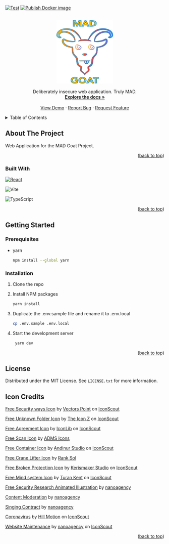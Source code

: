 <a name="readme-top"></a>

[![Test][gha-test-badge]][gha-test-url] [![Publish Docker image][gha-build-badge]][gha-build-url]

<!-- PROJECT LOGO -->
<br />
<div align="center">
  <a href="https://github.com/MAD-Goat-Project/mad-web-app">
    <img src="images/mad-goat.png" alt="Logo" width="180" height="200">
  </a>

  <p align="center">
    Deliberately insecure web application. Truly MAD.
    <br />
    <a href="https://github.com/MAD-Goat-Project/mad-web-app"><strong>Explore the docs »</strong></a>
    <br />
    <br />
    <a href="https://github.com/MAD-Goat-Project/mad-web-app">View Demo</a>
    ·
    <a href="https://github.com/MAD-Goat-Project/mad-web-app">Report Bug</a>
    ·
    <a href="https://github.com/MAD-Goat-Project/mad-web-app">Request Feature</a>
  </p>
</div>

<!-- TABLE OF CONTENTS -->
<details>
  <summary>Table of Contents</summary>
  <ol>
    <li>
      <a href="#about-the-project">About The Project</a>
      <ul>
        <li><a href="#built-with">Built With</a></li>
      </ul>
    </li>
    <li>
      <a href="#getting-started">Getting Started</a>
      <ul>
        <li><a href="#prerequisites">Prerequisites</a></li>
        <li><a href="#installation">Installation</a></li>
      </ul>
    </li>
    <li><a href="#license">License</a></li>
  </ol>
</details>

<!-- ABOUT THE PROJECT -->

## About The Project

Web Application for the MAD Goat Project.

<p align="right">(<a href="#readme-top">back to top</a>)</p>

### Built With

[![React][react.js]][react-url]

![Vite]

![TypeScript]

<p align="right">(<a href="#readme-top">back to top</a>)</p>

<!-- GETTING STARTED -->

## Getting Started

### Prerequisites

- yarn
  ```sh
  npm install --global yarn
  ```

### Installation

1. Clone the repo

2. Install NPM packages
   ```sh
   yarn install
   ```
3. Duplicate the .env.sample file and rename it to .env.local
   ```sh
   cp .env.sample .env.local
   ```
4. Start the development server
   ```sh
    yarn dev
   ```

<p align="right">(<a href="#readme-top">back to top</a>)</p>

<!-- LICENSE -->

## License

Distributed under the MIT License. See `LICENSE.txt` for more information.

## Icon Credits

<a href="https://iconscout.com/icons/security-ways" target="_blank">Free Security ways Icon</a> by <a href="https://iconscout.com/contributors/hana-arif">Vectors Point</a> on <a href="https://iconscout.com">IconScout</a>

<a href="https://iconscout.com/icons/unknown-folder" target="_blank">Free Unknown Folder Icon</a> by <a href="https://iconscout.com/contributors/theiconz">The Icon Z</a> on <a href="https://iconscout.com">IconScout</a>

<a href="https://iconscout.com/icons/agreement" target="_blank">Free Agreement Icon</a> by <a href="https://iconscout.com/contributors/iconlib">IconLib</a> on <a href="https://iconscout.com">IconScout</a>

<a href="https://iconscout.com/icons/scan" target="_blank">Free Scan Icon</a> by <a href="https://iconscout.com/contributors/adms-icon" target="_blank">ADMS Icons</a>

<a href="https://iconscout.com/icons/container" target="_blank">Free Container Icon</a> by <a href="https://iconscout.com/contributors/andinur">Andinur Studio</a> on <a href="https://iconscout.com">IconScout</a>

<a href="https://iconscout.com/icons/crane-lifter" target="_blank">Free Crane Lifter Icon</a> by <a href="https://iconscout.com/contributors/promotion-king" target="_blank">Rank Sol</a>

<a href="https://iconscout.com/icons/broken-protection" target="_blank">Free Broken Protection Icon</a> by <a href="https://iconscout.com/contributors/kerismaker">Kerismaker Studio</a> on <a href="https://iconscout.com">IconScout</a>

<a href="https://iconscout.com/icons/mind-system" target="_blank">Free Mind system Icon</a> by <a href="https://iconscout.com/contributors/turan-kent">Turan Kent</a> on <a href="https://iconscout.com">IconScout</a>

<a href="https://iconscout.com/lotties/security-research" target="_blank">Free Security Research  Animated Illustration</a> by <a href="https://iconscout.com/contributors/nanoagency" target="_blank">nanoagency</a>

<a href="https://iconscout.com/lottie-animations/content-moderation" class="text-underline font-size-sm" target="_blank">Content Moderation</a> by <a href="https://iconscout.com/contributors/nanoagency" class="text-underline font-size-sm" target="_blank">nanoagency</a>

<a href="https://iconscout.com/lottie-animations/singing-contract" class="text-underline font-size-sm" target="_blank">Singing Contract</a> by <a href="https://iconscout.com/contributors/nanoagency" class="text-underline font-size-sm" target="_blank">nanoagency</a>

<a href="https://iconscout.com/lottie-animations/coronavirus" class="text-underline font-size-sm" target="_blank">Coronavirus</a> by <a href="https://iconscout.com/contributors/hill-motion" class="text-underline font-size-sm">Hill Motion</a> on <a href="https://iconscout.com" class="text-underline font-size-sm">IconScout</a>

<a href="https://iconscout.com/lottie-animations/website-maintenance" class="text-underline font-size-sm" target="_blank">Website Maintenance</a> by <a href="https://iconscout.com/contributors/nanoagency" class="text-underline font-size-sm">nanoagency</a> on <a href="https://iconscout.com" class="text-underline font-size-sm">IconScout</a>

<p align="right">(<a href="#readme-top">back to top</a>)</p>

<!-- MARKDOWN LINKS & IMAGES -->
<!-- https://www.markdownguide.org/basic-syntax/#reference-style-links -->

[contributors-shield]: https://img.shields.io/github/contributors/MAD-Goat-Project/mad-web-app.svg?style=for-the-badge
[contributors-url]: https://github.com/MAD-Goat-Project/mad-web-app/graphs/contributors
[forks-shield]: https://img.shields.io/github/forks/MAD-Goat-Project/mad-web-app.svg?style=for-the-badge
[forks-url]: https://github.com/MAD-Goat-Project/mad-web-app/network/members
[stars-shield]: https://img.shields.io/github/stars/MAD-Goat-Project/mad-web-app.svg?style=for-the-badge
[stars-url]: https://github.com/MAD-Goat-Project/mad-web-app/stargazers
[issues-shield]: https://img.shields.io/github/issues/MAD-Goat-Project/mad-web-app.svg?style=for-the-badge
[issues-url]: https://github.com/MAD-Goat-Project/mad-web-app/issues
[license-shield]: https://img.shields.io/github/license/MAD-Goat-Project/mad-web-app.svg?style=for-the-badge
[license-url]: https://github.com/MAD-Goat-Project/mad-web-app/blob/main/LICENSE
[product-screenshot]: images/screenshot.png
[next.js]: https://img.shields.io/badge/next.js-000000?style=for-the-badge&logo=nextdotjs&logoColor=white
[next-url]: https://nextjs.org/
[react.js]: https://img.shields.io/badge/React-20232A?style=for-the-badge&logo=react&logoColor=61DAFB
[react-url]: https://reactjs.org/
[vue.js]: https://img.shields.io/badge/Vue.js-35495E?style=for-the-badge&logo=vuedotjs&logoColor=4FC08D
[vue-url]: https://vuejs.org/
[angular.io]: https://img.shields.io/badge/Angular-DD0031?style=for-the-badge&logo=angular&logoColor=white
[angular-url]: https://angular.io/
[svelte.dev]: https://img.shields.io/badge/Svelte-4A4A55?style=for-the-badge&logo=svelte&logoColor=FF3E00
[svelte-url]: https://svelte.dev/
[laravel.com]: https://img.shields.io/badge/Laravel-FF2D20?style=for-the-badge&logo=laravel&logoColor=white
[laravel-url]: https://laravel.com
[bootstrap.com]: https://img.shields.io/badge/Bootstrap-563D7C?style=for-the-badge&logo=bootstrap&logoColor=white
[bootstrap-url]: https://getbootstrap.com
[jquery.com]: https://img.shields.io/badge/jQuery-0769AD?style=for-the-badge&logo=jquery&logoColor=white
[jquery-url]: https://jquery.com
[gha-test-badge]: https://github.com/MAD-Goat-Project/mad-web-app/actions/workflows/test.yml/badge.svg
[gha-test-url]: https://github.com/MAD-Goat-Project/mad-web-app/actions/workflows/test.yml
[gha-build-badge]: https://github.com/MAD-Goat-Project/mad-web-app/actions/workflows/publish.yml/badge.svg
[gha-build-url]: https://github.com/MAD-Goat-Project/mad-web-app/actions/workflows/publish.yml
[contributors-shield]: https://img.shields.io/github/contributors/MAD-Goat-Project/mad-web-app.svg?style=for-the-badge
[contributors-url]: https://github.com/MAD-Goat-Project/mad-web-app/graphs/contributors
[forks-shield]: https://img.shields.io/github/forks/MAD-Goat-Project/mad-web-app.svg?style=for-the-badge
[forks-url]: https://github.com/MAD-Goat-Project/mad-web-app/network/members
[stars-shield]: https://img.shields.io/github/stars/MAD-Goat-Project/mad-web-app.svg?style=for-the-badge
[license-shield]: https://img.shields.io/github/license/MAD-Goat-Project/mad-web-app.svg?style=for-the-badge
[issues-shield]: https://img.shields.io/github/issues/MAD-Goat-Project/mad-web-app.svg?style=for-the-badge
[issues-url]: https://github.com/MAD-Goat-Project/mad-web-app/issues
[stars-url]: https://github.com/MAD-Goat-Project/mad-web-app/stargazers
[license-url]: https://github.com/MAD-Goat-Project/mad-web-app/blob/main/LICENSE
[react.js]: https://img.shields.io/badge/React-20232A?style=for-the-badge&logo=react&logoColor=61DAFB
[react-url]: https://reactjs.org/
[min.io]: https://img.shields.io/avatars.githubusercontent.com/u/695951?s=200&v=4
[minio-url]: https://min.io/
[NodeJS]: https://img.shields.io/badge/Node.js-43853D?style=for-the-badge&logo=node.js&logoColor=white
[Typescript]: https://img.shields.io/badge/TypeScript-007ACC?style=for-the-badge&logo=typescript&logoColor=white
[postgres]: https://img.shields.io/badge/PostgreSQL-316192?style=for-the-badge&logo=postgresql&logoColor=white
[Java]: https://img.shields.io/badge/Java-ED8B00?style=for-the-badge&logo=openjdk&logoColor=white
[Spring]: https://img.shields.io/badge/Spring-6DB33F?style=for-the-badge&logo=spring&logoColor=white
[MongoDB]: https://img.shields.io/badge/MongoDB-4EA94B?style=for-the-badge&logo=mongodb&logoColor=white
[NestJS]: https://img.shields.io/badge/nestjs-%23E0234E.svg?style=for-the-badge&logo=nestjs&logoColor=white
[rabbitmq]: https://img.shields.io/badge/rabbitmq-%23FF6600.svg?&style=for-the-badge&logo=rabbitmq&logoColor=white
[Kubernetes]: https://img.shields.io/badge/kubernetes-%23326ce5.svg?style=for-the-badge&logo=kubernetes&logoColor=white
[Traefik Proxy]: https://img.shields.io/static/v1?style=for-the-badge&message=Traefik+Proxy&color=24A1C1&logo=Traefik+Proxy&logoColor=FFFFFF&label=
[Docker]: https://img.shields.io/static/v1?style=for-the-badge&message=Docker&color=2496ED&logo=Docker&logoColor=FFFFFF&label=
[Vite]: https://img.shields.io/badge/vite-%23646CFF.svg?style=for-the-badge&logo=vite&logoColor=white
[Typescript]: https://img.shields.io/badge/TypeScript-007ACC?style=for-the-badge&logo=typescript&logoColor=white
